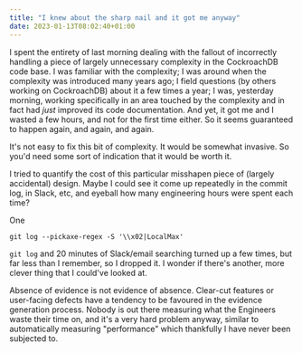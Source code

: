 ```yaml
---
title: "I knew about the sharp nail and it got me anyway"
date: 2023-01-13T08:02:40+01:00
---
```


I spent the entirety of last morning dealing with the fallout of incorrectly
handling a piece of largely unnecessary complexity in the CockroachDB code base.
I was familiar with the complexity; I was around when the complexity was
introduced many years ago; I field questions (by others working on CockroachDB)
about it a few times a year; I was, yesterday morning, working specifically in
an area touched by the complexity and in fact had *just* improved its code
documentation. And yet, it got me and I wasted a few hours, and not for the
first time either. So it seems guaranteed to happen again, and again, and again.

It's not easy to fix this bit of complexity. It would be somewhat invasive.
So you'd need some sort of indication that it would be worth it.

I tried to quantify the cost of this particular misshapen piece of (largely
accidental) design. Maybe I could see it come up repeatedly in the commit log,
in Slack, etc, and eyeball how many engineering hours were spent each time?

One

```
git log --pickaxe-regex -S '\\x02|LocalMax'
```

`git log` and 20 minutes of Slack/email searching turned up a few times, but
far less than I remember, so I dropped it. I wonder if there's another, more
clever thing that I could've looked at.

Absence of evidence is not evidence of absence. Clear-cut features or
user-facing defects have a tendency to be favoured in the evidence generation
process. Nobody is out there measuring what the Engineers waste their time on,
and it's a very hard problem anyway, similar to automatically measuring
"performance" which thankfully I have never been subjected to.
